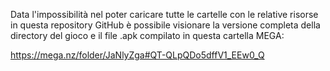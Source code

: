Data l'impossibilità nel poter caricare tutte le cartelle con le relative risorse in questa repository GitHub
è possibile visionare la versione completa della directory del gioco e il file .apk compilato in questa cartella MEGA:

https://mega.nz/folder/JaNlyZga#QT-QLpQDo5dffV1_EEw0_Q
